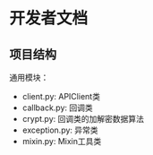 # 开发者文档

## 项目结构

通用模块：
- client.py: APIClient类
- callback.py: 回调类
- crypt.py: 回调类的加解密数据算法
- exception.py: 异常类
- mixin.py: Mixin工具类